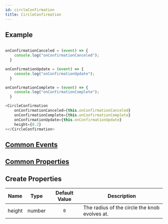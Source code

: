 ```yaml
---
id: circleConfirmation
title: CircleConfirmation
---
```


## Example

```javascript

onConfirmationCanceled = (event) => {
    console.log("onConfirmationCanceled");
  }

onConfirmationUpdate = (event) => {
    console.log("onConfirmationUpdate");
  }

onConfirmationComplete = (event) => {
    console.log("onConfirmationComplete");
  }

<CircleConfirmation
    onConfirmationCanceled={this.onConfirmationCanceled}
    onConfirmationComplete={this.onConfirmationComplete}
    onConfirmationUpdate={this.onConfirmationUpdate}
    height={0.2}
></CircleConfirmation>

```

## [Common Events](../types/Events.md)

## [Common Properties](../types/Properties.md)

## Create Properties

| Name   | Type   | Default Value | Description                                   |
| ------ | ------ | :-----------: | --------------------------------------------- |
| height | number |      `0`      | The radius of the circle the knob evolves at. |
